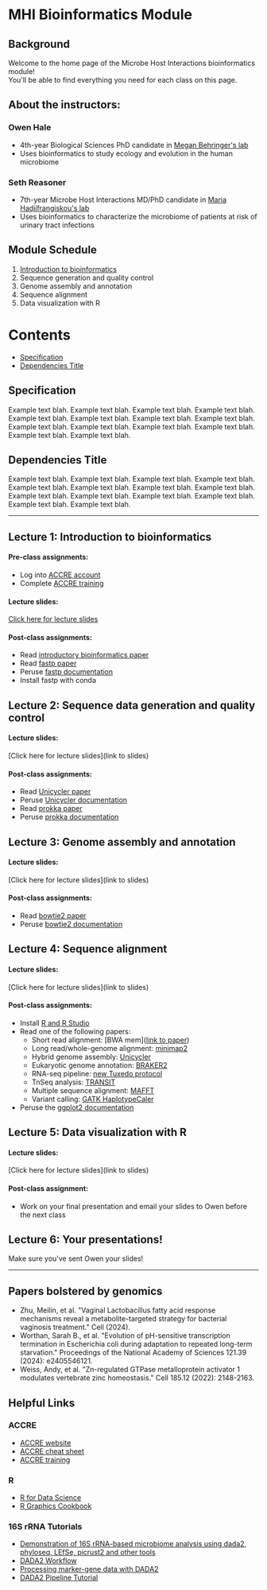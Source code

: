 # MHI Bioinformatics Module
## Background
Welcome to the home page of the Microbe Host Interactions bioinformatics module!\
You'll be able to find everything you need for each class on this page.

## About the instructors:
### Owen Hale
 - 4th-year Biological Sciences PhD candidate in [Megan Behringer's lab](https://behringerlab.wixsite.com/index)
 - Uses bioinformatics to study ecology and evolution in the human microbiome

### Seth Reasoner
 - 7th-year Microbe Host Interactions MD/PhD candidate in [Maria Hadjifrangiskou's lab](https://my.vanderbilt.edu/hadjifrangiskoulab/)
 - Uses bioinformatics to characterize the microbiome of patients at risk of urinary tract infections

## Module Schedule
1. [Introduction to bioinformatics](#Lecture-1:-Introduction-to-bioinformatics)
3. Sequence generation and quality control
4. Genome assembly and annotation
5. Sequence alignment
6. Data visualization with R

# Contents
 - [Specification](#specification) 
 - [Dependencies Title](#dependencies-title) 

## Specification
Example text blah. Example text blah. Example text blah. Example text blah. 
Example text blah. Example text blah. Example text blah. Example text blah. 
Example text blah. Example text blah. Example text blah. Example text blah. 
Example text blah. Example text blah. 

## Dependencies Title
Example text blah. Example text blah. Example text blah. Example text blah. 
Example text blah. Example text blah. Example text blah. Example text blah. 
Example text blah. Example text blah. Example text blah. Example text blah. 
Example text blah. Example text blah. 


***

## Lecture 1: Introduction to bioinformatics
#### Pre-class assignments:
 - Log into [ACCRE account](https://www.vanderbilt.edu/accre/)
 - Complete [ACCRE training](https://www.vanderbilt.edu/accre/required-training/)
#### Lecture slides:
[Click here for lecture slides](https://docs.google.com/presentation/d/1BbIJJxXv6dQ4siVwZKt_75FtPzUPPOCRh7aKnoqrbss/edit?usp=sharing)
#### Post-class assignments:
 - Read [introductory bioinformatics paper](https://doi.org/10.1371/journal.pcbi.1008645)
 - Read [fastp paper](https://doi.org/10.1002/imt2.107)
 - Peruse [fastp documentation](https://github.com/OpenGene/fastp)
 - Install fastp with conda

## Lecture 2: Sequence data generation and quality control
#### Lecture slides:
[Click here for lecture slides](link to slides)
#### Post-class assignments:
 - Read [Unicycler paper](https://doi.org/10.1371/journal.pcbi.1005595)
 - Peruse [Unicycler documentation](https://github.com/rrwick/Unicycler)
 - Read [prokka paper](https://doi.org/10.1093/bioinformatics/btu153)
 - Peruse [prokka documentation](https://github.com/tseemann/prokka)

## Lecture 3: Genome assembly and annotation
#### Lecture slides:
[Click here for lecture slides](link to slides)
#### Post-class assignments:
 - Read [bowtie2 paper](https://doi.org/10.1038/nmeth.1923)
 - Peruse [bowtie2 documentation](https://bowtie-bio.sourceforge.net/bowtie2/index.shtml)

## Lecture 4: Sequence alignment
#### Lecture slides:
[Click here for lecture slides](link to slides)
#### Post-class assignments:
 - Install [R and R Studio](https://posit.co/download/rstudio-desktop/)
 - Read one of the following papers:
     - Short read alignment: [BWA mem]([link to paper](https://doi.org/10.48550/arXiv.1303.3997))
     - Long read/whole-genome alignment: [minimap2](https://doi.org/10.1093/bioinformatics/bty191)
     - Hybrid genome assembly: [Unicycler](https://doi.org/10.1099/mgen.0.000132)
     - Eukaryotic genome annotation: [BRAKER2](https://doi.org/10.1093/nargab/lqaa108)
     - RNA-seq pipeline: [new Tuxedo protocol](https://doi.org/10.1038/nprot.2016.095)
     - TnSeq analysis: [TRANSIT](https://doi.org/10.1371/journal.pcbi.1004401)
     - Multiple sequence alignment: [MAFFT](https://doi.org/10.1093/nar/gkf436)
     - Variant calling: [GATK HaplotypeCaler](https://doi.org/10.1101/201178)
 - Peruse the [ggplot2 documentation](https://ggplot2.tidyverse.org/)
   
## Lecture 5: Data visualization with R
#### Lecture slides:
[Click here for lecture slides](link to slides)
#### Post-class assignment:
 - Work on your final presentation and email your slides to Owen before the next class

## Lecture 6: Your presentations!
Make sure you've sent Owen your slides!

***

## Papers bolstered by genomics
 - Zhu, Meilin, et al. "Vaginal Lactobacillus fatty acid response mechanisms reveal a metabolite-targeted strategy for bacterial vaginosis treatment." Cell (2024).
 - Worthan, Sarah B., et al. "Evolution of pH-sensitive transcription termination in Escherichia coli during adaptation to repeated long-term starvation." Proceedings of the National Academy of Sciences 121.39 (2024): e2405546121.
 - Weiss, Andy, et al. "Zn-regulated GTPase metalloprotein activator 1 modulates vertebrate zinc homeostasis." Cell 185.12 (2022): 2148-2163.

## Helpful Links
### ACCRE
 - [ACCRE website](https://www.vanderbilt.edu/accre/)
 - [ACCRE cheat sheet](https://cdn.vanderbilt.edu/vu-URL/wp-content/uploads/sites/157/2018/02/19214952/ACCRE-Cheat-Sheet-March-2019.pdf)
 - [ACCRE training](https://www.vanderbilt.edu/accre/required-training/)
### R
 - [R for Data Science](https://r4ds.hadley.nz/)
 - [R Graphics Cookbook](https://r-graphics.org/)
### 16S rRNA Tutorials
 - [Demonstration of 16S rRNA-based microbiome analysis using dada2, phyloseq, LEfSe, picrust2 and other tools
](https://ycl6.github.io/16S-Demo/index.html)
 - [DADA2 Workflow](https://hypocolypse.github.io/16s-dada2.html)
 - [Processing marker-gene data with DADA2](https://web.stanford.edu/class/bios221/Pune/Labs/Lab_dada2/Lab_dada2_workflow.html)
 - [DADA2 Pipeline Tutorial](https://benjjneb.github.io/dada2/tutorial_1_2.html)
